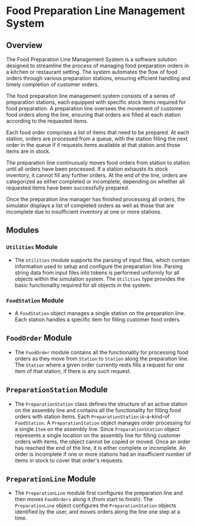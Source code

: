 # Food Preparation Line Management System


## Overview
The Food Preparation Line Management System is a software solution designed to streamline the process of managing food preparation orders in a kitchen or restaurant setting. The system automates the flow of food orders through various preparation stations, ensuring efficient handling and timely completion of customer orders.

The food preparation line management system consists of a series of preparation stations, each equipped with specific stock items required for food preparation. A preparation line oversees the movement of customer food orders along the line, ensuring that orders are filled at each station according to the requested items.

Each food order comprises a list of items that need to be prepared. At each station, orders are processed from a queue, with the station filling the next order in the queue if it requests items available at that station and those items are in stock.

The preparation line continuously moves food orders from station to station until all orders have been processed. If a station exhausts its stock inventory, it cannot fill any further orders. At the end of the line, orders are categorized as either completed or incomplete, depending on whether all requested items have been successfully prepared.

Once the preparation line manager has finished processing all orders, the simulator displays a list of completed orders as well as those that are incomplete due to insufficient inventory at one or more stations.

## Modules

### `Utilities` Module

- The `Utilities` module supports the parsing of input files, which contain information used to setup and configure the preparation line. Parsing string data from input files into tokens is performed uniformly for all objects within the simulation system.  The `Utilities` type provides the basic functionality required for all objects in the system.


### `FoodStation` Module

- A `FoodStation` object manages a single station on the preparation line. Each station handles a specific item for filling customer food orders.


## `FoodOrder` Module

- The `FoodOrder` module contains all the functionality for processing food orders as they move from `Station` to `Station` along the preparation line. The `Station` where a given order currently rests fills a request for one item of that station, if there is any such request. 

## `PreparationStation` Module

- The `PreparationStation` class defines the structure of an active station on the assembly line and contains all the functionality for filling food orders with station items.  Each `PreparationStation` is-a-kind-of `FoodStation`. A `PreparationStation` object manages order processing for a single `Item` on the assembly line. Since `PreparationStation` object represents a single location on the assembly line for filling customer orders with items, the object cannot be copied or moved. Once an order has reached the end of the line, it is either complete or incomplete. An order is incomplete if one or more stations had an insufficient number of items in stock to cover that order's requests.


## `PreparationLine` Module

- The `PreparationLine` module first configures the preparation line and then moves `FoodOrders` along it (from start to finish).  The `PreparationLine` object configures the `PreparationStation` objects identified by the user, and moves orders along the line one step at a time.

